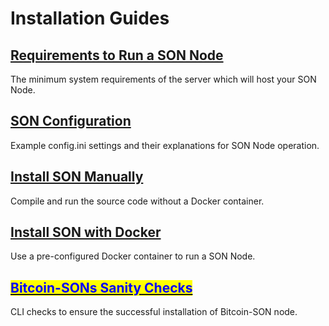 # Installation Guides

## [Requirements to Run a SON Node](../../the-basics/hardware-requirements.md)

The minimum system requirements of the server which will host your SON Node.

## [SON Configuration](son-configuration.md)

Example config.ini settings and their explanations for SON Node operation.

## [Install SON Manually](manual-install.md)&#x20;

Compile and run the source code without a Docker container.

## [Install SON with Docker](docker-install.md)

Use a pre-configured Docker container to run a SON Node.

## <mark style="color:blue;"></mark>[<mark style="color:blue;">Bitcoin-SONs Sanity Checks</mark>](bitcoin-sons-sanity-checks.md)<mark style="color:blue;"></mark>

CLI checks to ensure the successful installation of Bitcoin-SON node.

##
